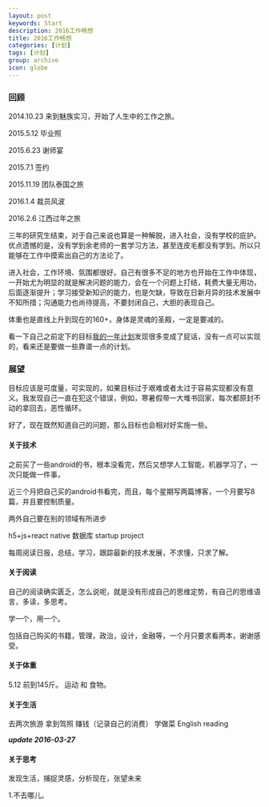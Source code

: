 ```yaml
---
layout: post
keywords: Start
description: 2016工作畅想
title: 2016工作畅想
categories: [计划]
tags: [计划]
group: archive
icon: globe
---
```

### 回顾

2014.10.23  来到魅族实习，开始了人生中的工作之旅。

2015.5.12 毕业照

2015.6.23 谢师宴

2015.7.1 签约

2015.11.19 团队泰国之旅

2016.1.4 裁员风波

2016.2.6 江西过年之旅

三年的研究生结束，对于自己来说也算是一种解脱，进入社会，没有学校的庇护。优点遗憾的是，没有学到余老师的一套学习方法，甚至连皮毛都没有学到。所以只能够在工作中摸索出自己的方法论了。

进入社会，工作环境、氛围都很好。自己有很多不足的地方也开始在工作中体现，一开始尤为明显的就是解决问题的能力，会在一个问题上打结，耗费大量无用功，后面逐渐提升；学习接受新知识的能力，也是欠缺，导致在日新月异的技术发展中不知所措；沟通能力也尚待提高，不要封闭自己，大胆的表现自己。

体重也是直线上升到现在的160+，身体是灵魂的圣殿，一定是要减的。

看一下自己之前定下的目标[我的一年计划](http://hzlilt.gitcafe.io/2015/10/11/my-plan.html)发现很多变成了屁话，没有一点可以实现的，看来还是要做一些靠谱一点的计划。

### 展望

目标应该是可度量，可实现的，如果目标过于艰难或者太过于容易实现都没有意义。我发现自己一直在犯这个错误，例如，寒暑假带一大堆书回家，每次都原封不动的拿回去，恶性循环。

好了，现在既然知道自己的问题，那么目标也会相对好实施一些。

#### 关于技术

之前买了一些android的书，根本没看完，然后又想学人工智能，机器学习了，一次只能做一件事，

近三个月把自己买的android书看完，而且，每个星期写两篇博客，一个月要写8篇，并且要控制质量。

两外自己要在别的领域有所进步

h5+js+react native
数据库
startup project

每周阅读日报，总结，学习，跟踪最新的技术发展，不求懂，只求了解。

#### 关于阅读

自己的阅读确实匮乏，怎么说呢，就是没有形成自己的思维定势，有自己的思维语言，多读，多思考。

学一个，用一个。

包括自己购买的书籍，管理，政治，设计，金融等，一个月只要求看两本，谢谢感受。

#### 关于体重

5.12 前到145斤。
运动 和 食物。

#### 关于生活

去两次旅游
拿到驾照
赚钱（记录自己的消费）
学做菜
English reading

*****update 2016-03-27*****
#### 关于思考
发现生活，捕捉灵感，分析现在，张望未来

1.不去哪儿。
